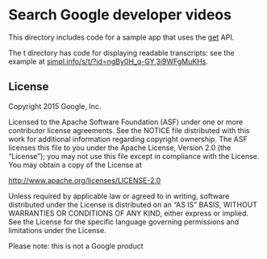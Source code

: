 # Search Google developer videos

This directory includes code for a sample app that uses the [get](https://github.com/GoogleChrome/dev-video-search/tree/master/src/get) API.

The t directory has code for displaying readable transcripts: see the example at [simpl.info/s/t/?id=ngBy0H_q-GY,3i9WFgMuKHs](http://simpl.info/s/t/?id=ngBy0H_q-GY,3i9WFgMuKHs).

## License

Copyright 2015 Google, Inc.

Licensed to the Apache Software Foundation (ASF) under one or more contributor license agreements. See the NOTICE file distributed with this work for additional information regarding copyright ownership. The ASF licenses this file to you under the Apache License, Version 2.0 (the “License”); you may not use this file except in compliance with the License. You may obtain a copy of the License at

http://www.apache.org/licenses/LICENSE-2.0

Unless required by applicable law or agreed to in writing, software distributed under the License is distributed on an “AS IS” BASIS, WITHOUT WARRANTIES OR CONDITIONS OF ANY KIND, either express or implied. See the License for the specific language governing permissions and limitations under the License.

Please note: this is not a Google product
